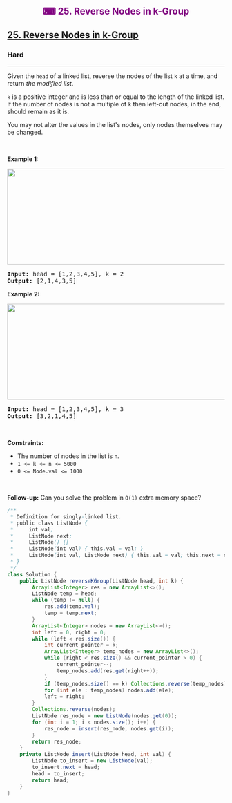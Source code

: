 <div align = "center">
<h style = "margin-bottom: 0px; margin-top: 0px; color : purple;" align = "center" class = "header">

## ⌨ 25. Reverse Nodes in k-Group

</h>
</div>

<h2><a href="https://leetcode.com/problems/reverse-nodes-in-k-group" target = "_blank">25. Reverse Nodes in k-Group</a></h2><h3>Hard</h3><hr><p>Given the <code>head</code> of a linked list, reverse the nodes of the list <code>k</code> at a time, and return <em>the modified list</em>.</p>

<p><code>k</code> is a positive integer and is less than or equal to the length of the linked list. If the number of nodes is not a multiple of <code>k</code> then left-out nodes, in the end, should remain as it is.</p>

<p>You may not alter the values in the list&#39;s nodes, only nodes themselves may be changed.</p>

<p>&nbsp;</p>
<p><strong class="example">Example 1:</strong></p>
<img alt="" src="https://assets.leetcode.com/uploads/2020/10/03/reverse_ex1.jpg" style="width: 542px; height: 222px;" />
<pre>
<strong>Input:</strong> head = [1,2,3,4,5], k = 2
<strong>Output:</strong> [2,1,4,3,5]
</pre>

<p><strong class="example">Example 2:</strong></p>
<img alt="" src="https://assets.leetcode.com/uploads/2020/10/03/reverse_ex2.jpg" style="width: 542px; height: 222px;" />
<pre>
<strong>Input:</strong> head = [1,2,3,4,5], k = 3
<strong>Output:</strong> [3,2,1,4,5]
</pre>

<p>&nbsp;</p>
<p><strong>Constraints:</strong></p>

<ul>
	<li>The number of nodes in the list is <code>n</code>.</li>
	<li><code>1 &lt;= k &lt;= n &lt;= 5000</code></li>
	<li><code>0 &lt;= Node.val &lt;= 1000</code></li>
</ul>

<p>&nbsp;</p>
<p><strong>Follow-up:</strong> Can you solve the problem in <code>O(1)</code> extra memory space?</p>

```java
/**
 * Definition for singly-linked list.
 * public class ListNode {
 *     int val;
 *     ListNode next;
 *     ListNode() {}
 *     ListNode(int val) { this.val = val; }
 *     ListNode(int val, ListNode next) { this.val = val; this.next = next; }
 * }
 */
class Solution {
    public ListNode reverseKGroup(ListNode head, int k) {
        ArrayList<Integer> res = new ArrayList<>();
        ListNode temp = head;
        while (temp != null) {
            res.add(temp.val);
            temp = temp.next;
        }
        ArrayList<Integer> nodes = new ArrayList<>();
        int left = 0, right = 0;
        while (left < res.size()) {
            int current_pointer = k;
            ArrayList<Integer> temp_nodes = new ArrayList<>();
            while (right < res.size() && current_pointer > 0) {
                current_pointer--;
                temp_nodes.add(res.get(right++));
            }
            if (temp_nodes.size() == k) Collections.reverse(temp_nodes);
            for (int ele : temp_nodes) nodes.add(ele);
            left = right;
        }
        Collections.reverse(nodes);
        ListNode res_node = new ListNode(nodes.get(0));
        for (int i = 1; i < nodes.size(); i++) {
            res_node = insert(res_node, nodes.get(i));
        }
        return res_node;
    }
    private ListNode insert(ListNode head, int val) {
        ListNode to_insert = new ListNode(val);
        to_insert.next = head;
        head = to_insert;
        return head;
    }
}
```
